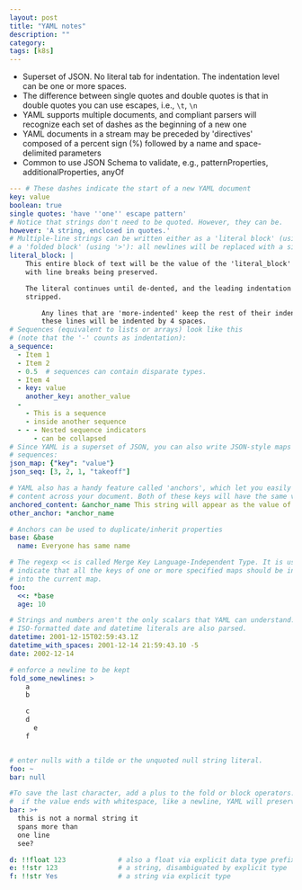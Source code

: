 ```yaml
---
layout: post
title: "YAML notes" 
description: ""
category: 
tags: [k8s]
--- 
```


* Superset of JSON. No literal tab for indentation. The indentation level can be one or more spaces.
* The difference between single quotes and double quotes is that in double quotes you can use escapes, i.e., `\t`, `\n`
* YAML supports multiple documents, and compliant parsers will recognize each set of dashes as the beginning of a new one
* YAML documents in a stream may be preceded by 'directives' composed of a percent sign (%) followed by a name and space-delimited parameters
* Common to use JSON Schema to validate, e.g., patternProperties, additionalProperties, anyOf

```yaml
--- # These dashes indicate the start of a new YAML document
key: value
boolean: true
single quotes: 'have ''one'' escape pattern'
# Notice that strings don't need to be quoted. However, they can be.
however: 'A string, enclosed in quotes.'
# Multiple-line strings can be written either as a 'literal block' (using |). This is particularly helpful when defining shell commands
# a 'folded block' (using '>'): all newlines will be replaced with a single space
literal_block: |
    This entire block of text will be the value of the 'literal_block' key,
    with line breaks being preserved.

    The literal continues until de-dented, and the leading indentation is
    stripped.

        Any lines that are 'more-indented' keep the rest of their indentation -
        these lines will be indented by 4 spaces.
# Sequences (equivalent to lists or arrays) look like this
# (note that the '-' counts as indentation):
a_sequence:
  - Item 1
  - Item 2
  - 0.5  # sequences can contain disparate types.
  - Item 4
  - key: value
    another_key: another_value
  -
    - This is a sequence
    - inside another sequence
  - - - Nested sequence indicators
      - can be collapsed
# Since YAML is a superset of JSON, you can also write JSON-style maps and
# sequences:
json_map: {"key": "value"}
json_seq: [3, 2, 1, "takeoff"]

# YAML also has a handy feature called 'anchors', which let you easily duplicate
# content across your document. Both of these keys will have the same value:
anchored_content: &anchor_name This string will appear as the value of two keys.
other_anchor: *anchor_name

# Anchors can be used to duplicate/inherit properties
base: &base
  name: Everyone has same name

# The regexp << is called Merge Key Language-Independent Type. It is used to
# indicate that all the keys of one or more specified maps should be inserted
# into the current map.
foo:
  <<: *base
  age: 10

# Strings and numbers aren't the only scalars that YAML can understand.
# ISO-formatted date and datetime literals are also parsed.
datetime: 2001-12-15T02:59:43.1Z
datetime_with_spaces: 2001-12-14 21:59:43.10 -5
date: 2002-12-14

# enforce a newline to be kept
fold_some_newlines: >
    a
    b

    c
    d
      e
    f


# enter nulls with a tilde or the unquoted null string literal.
foo: ~
bar: null

#To save the last character, add a plus to the fold or block operators.
#  if the value ends with whitespace, like a newline, YAML will preserve it. To strip the character, use the strip operator.,i.e., - instead of +
bar: >+
  this is not a normal string it
  spans more than
  one line
  see?

d: !!float 123             # also a float via explicit data type prefixed by (!!)
e: !!str 123               # a string, disambiguated by explicit type
f: !!str Yes               # a string via explicit type
```

